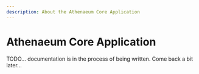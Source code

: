 ```yaml
---
description: About the Athenaeum Core Application
---
```

# Athenaeum Core Application

TODO... documentation is in the process of being written. Come back a bit later...


